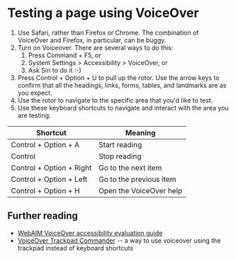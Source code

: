 # Testing a page using VoiceOver

1. Use Safari, rather than Firefox or Chrome.  The combination
of VoiceOver and Firefox, in particular, can be buggy.
1. Turn on Voiceover.  There are several ways to do this:
   1. Press Command + F5, or
   1. System Settings > Accessibility > VoiceOver, or
   1. Ask Siri to do it :-)
1. Press Control + Option + U to pull up the rotor.  Use the
arrow keys to confirm that all the headings, links, forms, tables,
and landmarks are as you expect.
1. Use the rotor to navigate to the specific area that you'd like
to test.
1. Use these keyboard shortcuts to navigate and interact with the
area you are testing:

| Shortcut | Meaning |
|---|---|
|Control + Option + A | Start reading |
|Control | Stop reading |
|Control + Option + Right | Go to the next item |
|Control + Option + Left | Go to the previous item |
|Control + Option + H | Open the VoiceOver help |


## Further reading

* [WebAIM VoiceOver accessibility evaluation guide](https://webaim.org/articles/voiceover/)
* [VoiceOver Trackpad Commander](https://www.tempertemper.net/blog/voiceovers-trackpad-commander-on-mac) -- a way to use voiceover using the trackpad instead of keyboard shortcuts
